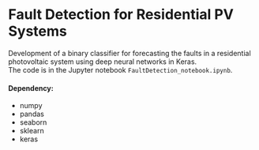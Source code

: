 # Fault Detection for Residential PV Systems
Development of a binary classifier for forecasting the faults in a residential photovoltaic system using deep neural networks in Keras.
<br />The code is in the Jupyter notebook `FaultDetection_notebook.ipynb`.

#### Dependency:
- numpy
- pandas
- seaborn
- sklearn
- keras
